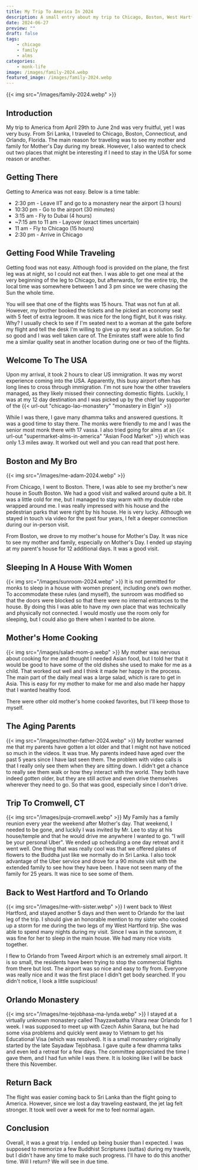 ```yaml
---
title: My Trip To America In 2024
description: A small entry about my trip to Chicago, Boston, West Hartford, Orlando
date: 2024-06-27
preview: ""
draft: false
tags:
    - chicago
    - family
    - alms
categories:
    - monk-life
image: /images/family-2024.webp
featured_image: /images/family-2024.webp
---
```


{{< img src="/images/family-2024.webp" >}}

## Introduction
My trip to America from April 29th to June 2nd was very fruitful, yet I was very busy.  From Sri Lanka, I traveled to Chicago, Boston, Connecticut, and Orlando, Florida.  The main reason for traveling was to see my mother and family for Mother's Day during my break.  However, I also wanted to check out two places that might be interesting if I need to stay in the USA for some reason or another.

## Getting There
Getting to America was not easy.  Below is a time table:

- 2:30 pm - Leave IIT and go to a monastery near the airport (3 hours)
- 10:30 pm - Go to the airport (30 minutes)
- 3:15 am - Fly to Dubai (4 hours)
- ~7:15 am to 11 am - Layover (exact times uncertain)
- 11 am - Fly to Chicago (15 hours)
- 2:30 pm - Arrive in Chicago


## Getting Food While Traveling
Getting food was not easy.  Although food is provided on the plane, the first leg was at night, so I could not eat then.  I was able to get one meal at the very beginning of the leg to Chicago, but afterwards, for the entire trip, the local time was somewhere between 1 and 3 pm since we were chasing the Sun the whole time.


You will see that one of the flights was 15 hours.  That was not fun at all.  However, my brother booked the tickets and he picked an economy seat with 5 feet of extra legroom.  It was nice for the long flight, but it was risky.  Why?  I usually check to see if I'm seated next to a woman at the gate before my flight and tell the desk I'm willing to give up my seat as a solution.  So far so good and I was well taken care of.  The Emirates staff were able to find me a similar quality seat in another location during one or two of the flights.


## Welcome To The USA
Upon my arrival, it took 2 hours to clear US immigration.  It was my worst experience coming into the USA.  Apparently, this busy airport often has long lines to cross through immigration.  I'm not sure how the other travelers managed, as they likely missed their connecting domestic flights.  Luckily, I was at my 12 day destination and I was picked up by the chief lay supporter of the {{< url-out "chicago-lao-monastery" "monastery in Elgin" >}}

While I was there, I gave many dhamma talks and answered questions.  It was a good time to stay there.  The monks were friendly to me and I was the senior most monk there with 17 vassa.  I also tried going for alms at an {{< url-out "supermarket-alms-in-america" "Asian Food Market" >}}
which was only 1.3 miles away.  It worked out well and you can read that post here.

## Boston and My Bro
{{< img src="/images/me-adam-2024.webp" >}}

From Chicago, I went to Boston.  There, I was able to see my brother's new house in South Boston.  We had a good visit and walked around quite a bit.  It was a little cold for me, but I managed to stay warm with my double robe wrapped around me.  I was really impressed with his house and the pedestrian parks that were right by his house.  He is very lucky. Although we stayed in touch via video for the past four years, I felt a deeper connection during our in-person visit.

From Boston, we drove to my mother's house for Mother's Day.  It was nice to see my mother and family, especially on Mother's Day.  I ended up staying at my parent's house for 12 additional days.  It was a good visit.  

## Sleeping In A House With Women
{{< img src="/images/sunroom-2024.webp" >}}
It is not permitted for monks to sleep in a house with women present, including one’s own mother.  To accommodate these rules (and myself), the sunroom was modified so that the doors were blocked so that there were no internal entrances to the house.  By doing this I was able to have my own place that was technically and physically not connected.  I would mostly use the room only for sleeping, but I could also go there when I wanted to be alone.  

## Mother's Home Cooking
{{< img src="/images/salad-mom-p.webp" >}}
My mother was nervous about cooking for me and thought I needed Asian food, but I told her that it would be good to have some of the old dishes she used to make for me as a child.  That worked out well and I think it made her happy in the process.  The main part of the daily meal was a large salad, which is rare to get in Asia.  This is easy for my mother to make for me and also made her happy that I wanted healthy food.

There were other old mother's home cooked favorites, but I'll keep those to myself.

## The Aging Parents
{{< img src="/images/mother-father-2024.webp" >}}
My brother warned me that my parents have gotten a lot older and that I might not have noticed so much in the videos.  It was true.  My parents indeed have aged over the past 5 years since I have last seen them.  The problem with video calls is that I really only see them when they are sitting down.  I didn't get a chance to really see them walk or how they interact with the world.  They both have indeed gotten older, but they are still active and even drive themselves wherever they need to go.  So that was good, especially since I don't drive.

## Trip To Cromwell, CT
{{< img src="/images/puja-cromwell.webp" >}}
My Family has a family reunion every year the weekend after Mother's day.  That weekend, I needed to be gone, and luckily I was invited by Mr. Lee to stay at his house/temple and that he would drive me anywhere I wanted to go.  "I will be your personal Uber".  We ended up scheduling a one day retreat and it went well.  One thing that was really cool was that we offered plates of flowers to the Buddha just like we normally do in Sri Lanka.  I also took advantage of the Uber service and drove for a 90 minute visit with the extended family to see how they have been.  I have not seen many of the family for 25 years. It was nice to see some of them.

## Back to West Hartford and To Orlando
{{< img src="/images/me-with-sister.webp" >}}
I went back to West Hartford, and stayed another 5 days and then went to Orlando for the last leg of the trip.  I should give an honorable mention to my sister who cooked up a storm for me during the two legs of my West Hartford trip.  She was able to spend many nights during my visit.  Since I was in the sunroom, it was fine for her to sleep in the main house.  We had many nice visits together.

I flew to Orlando from Tweed Airport which is an extremely small airport.  It is so small, the residents have been trying to stop the commercial flights from there but lost.  The airport was so nice and easy to fly from.  Everyone was really nice and it was the first place I didn't get body searched.  If you didn't notice, I look a little suspicious!

## Orlando Monastery
{{< img src="/images/me-tejobhasa-ma-lynda.webp" >}}
I stayed at a virtually unknown monastery called Thayzawbatha Vihara near Orlando for 1 week.  I was supposed to meet up with Czech Ashin Sarana, but he had some visa problems and quickly went away to Vietnam to get his Educational Visa (which was resolved).  It is a small monastery originally started by the late Sayadaw Tejobhasa.  I gave quite a few dhamma talks and even led a retreat for a few days. The committee appreciated the time I gave them, and I had fun while I was there.  It is looking like I will be back there this November.  

## Return Back
The flight was easier coming back to Sri Lanka than the flight going to America.  However, since we lost a day traveling eastward, the jet lag felt stronger.  It took well over a week for me to feel normal again.

## Conclusion
Overall, it was a great trip.  I ended up being busier than I expected.  I was supposed to memorize a few Buddhist Scriptures (suttas) during my travels, but I didn't have any time to make such progress.  I'll have to do this another time.  Will I return?  We will see in due time.




